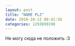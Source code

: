 ```yaml
---
layout: post
title: "NAME PLZ"
date: 2010-10-12 00:41:56
categories: 1293899198
---
```

Не могу сюда не положить :3